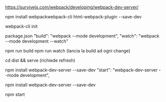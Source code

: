 https://survivejs.com/webpack/developing/webpack-dev-server/

npm install webpackwebpack-cli html-webpack-plugin --save-dev

webpack-cli init

package.json
"build": "webpack --mode development",
"watch": "webpack --mode development --watch"

npm run build
npm run watch (lancia la build ad ogni change)

cd dist && serve (richiede refresh)

npm install webpack-dev-server --save-dev
"start": "webpack-dev-server --mode development",

npm install webpack-dev-server --save-dev

npm start
